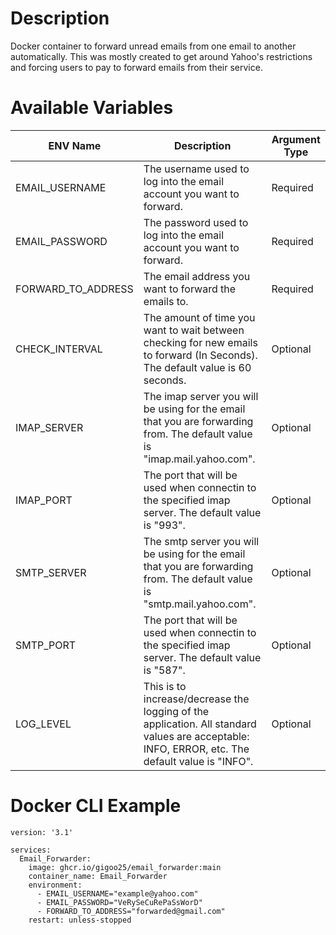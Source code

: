 # Description

Docker container to forward unread emails from one email to another automatically. This was mostly created to get around Yahoo's restrictions and forcing users to pay to forward emails from their service.


# Available Variables

| ENV Name | Description | Argument Type |
|--|--|--|
| EMAIL_USERNAME | The username used to log into the email account you want to forward. | Required |
| EMAIL_PASSWORD | The password used to log into the email account you want to forward.  | Required |
| FORWARD_TO_ADDRESS | The email address you want to forward the emails to. | Required |
| CHECK_INTERVAL | The amount of time you want to wait between checking for new emails to forward (In Seconds). The default value is 60 seconds. | Optional |
| IMAP_SERVER | The imap server you will be using for the email that you are forwarding from. The default value is "imap.mail.yahoo.com". | Optional |
| IMAP_PORT | The port that will be used when connectin to the specified imap server. The default value is "993". | Optional |
| SMTP_SERVER | The smtp server you will be using for the email that you are forwarding from. The default value is "smtp.mail.yahoo.com".  | Optional |
| SMTP_PORT | The port that will be used when connectin to the specified imap server. The default value is "587". | Optional |
| LOG_LEVEL| This is to increase/decrease the logging of the application. All standard values are acceptable: INFO, ERROR, etc. The default value is "INFO". | Optional |


# Docker CLI Example

```
version: '3.1'

services:
  Email_Forwarder:
    image: ghcr.io/gigoo25/email_forwarder:main
    container_name: Email_Forwarder
    environment:
      - EMAIL_USERNAME="example@yahoo.com"
      - EMAIL_PASSWORD="VeRySeCuRePaSsWorD"
      - FORWARD_TO_ADDRESS="forwarded@gmail.com"
    restart: unless-stopped
```